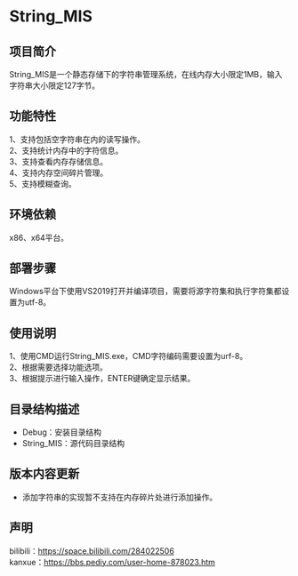 # String_MIS
## 项目简介
String_MIS是一个静态存储下的字符串管理系统，在线内存大小限定1MB，输入字符串大小限定127字节。
## 功能特性
1、支持包括空字符串在内的读写操作。  
2、支持统计内存中的字符信息。  
3、支持查看内存存储信息。  
4、支持内存空间碎片管理。  
5、支持模糊查询。  
## 环境依赖
x86、x64平台。
## 部署步骤
Windows平台下使用VS2019打开并编译项目，需要将源字符集和执行字符集都设置为utf-8。
## 使用说明
1、使用CMD运行String_MIS.exe，CMD字符编码需要设置为urf-8。  
2、根据需要选择功能选项。  
3、根据提示进行输入操作，ENTER键确定显示结果。  
## 目录结构描述
* Debug：安装目录结构
* String_MIS：源代码目录结构
## 版本内容更新
* 添加字符串的实现暂不支持在内存碎片处进行添加操作。
## 声明
bilibili：https://space.bilibili.com/284022506  
kanxue：https://bbs.pediy.com/user-home-878023.htm
